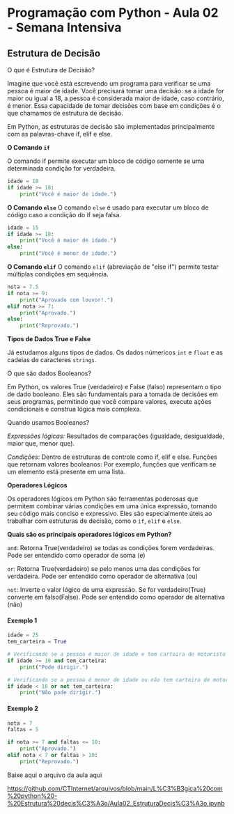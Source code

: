 # Programação com Python - Aula 02 - Semana Intensiva 


## Estrutura de Decisão

O que é Estrutura de Decisão?

Imagine que você está escrevendo um programa para verificar se uma pessoa é maior de idade. Você precisará tomar uma decisão: se a idade for maior ou igual a 18, a pessoa é considerada maior de idade, caso contrário, é menor. Essa capacidade de tomar decisões com base em condições é o que chamamos de estrutura de decisão.

Em Python, as estruturas de decisão são implementadas principalmente com as palavras-chave if, elif e else.


**O Comando ``if``**

O comando if permite executar um bloco de código somente se uma determinada condição for verdadeira.

```python
idade = 18
if idade >= 18:
    print("Você é maior de idade.")
```

**O Comando ``else``**
O comando ``else`` é usado para executar um bloco de código caso a condição do if seja falsa.

```python
idade = 15
if idade >= 18:
    print("Você é maior de idade.")
else:
    print("Você é menor de idade.")
```

**O Comando ``elif``**
O comando ``elif`` (abreviação de "else if") permite testar múltiplas condições em sequência.

```python
nota = 7.5
if nota >= 9:
    print("Aprovado com louvor!.")
elif nota >= 7:
    print("Aprovado.")
else:
    print("Reprovado.")
```

**Tipos de Dados True e False**

Já estudamos alguns tipos de dados. Os dados númericos ``int`` e ``float`` e as cadeias de caracteres ``strings``.

O que são dados Booleanos?

Em Python, os valores True (verdadeiro) e False (falso) representam o tipo de dado booleano. Eles são fundamentais para a tomada de decisões em seus programas, permitindo que você compare valores, execute ações condicionais e construa lógica mais complexa.

Quando usamos Booleanos?

_Expressões lógicas:_ Resultados de comparações (igualdade, desigualdade, maior que, menor que).

_Condições_: Dentro de estruturas de controle como if, elif e else.
Funções que retornam valores booleanos: Por exemplo, funções que verificam se um elemento está presente em uma lista.


**Operadores Lógicos**

Os operadores lógicos em Python são ferramentas poderosas que permitem combinar várias condições em uma única expressão, tornando seu código mais conciso e expressivo. Eles são especialmente úteis ao trabalhar com estruturas de decisão, como o ``if``, ``elif`` e ``else``.

**Quais são os principais operadores lógicos em Python?**

``and``: Retorna True(verdadeiro) se todas as condições forem verdadeiras. Pode ser entendido como operador de soma (e)

``or``: Retorna True(verdadeiro) se pelo menos uma das condições for verdadeira. Pode ser entendido como operador de alternativa (ou)

``not``: Inverte o valor lógico de uma expressão. Se for verdadeiro(True) converte em falso(False). Pode ser entendido como operador de alternativa (não)

#### Exemplo 1

```python
idade = 25
tem_carteira = True

# Verificando se a pessoa é maior de idade e tem carteira de motorista
if idade >= 18 and tem_carteira:
    print("Pode dirigir.")

# Verificando se a pessoa é menor de idade ou não tem carteira de motorista
if idade < 18 or not tem_carteira:
    print("Não pode dirigir.")
```

#### Exemplo 2

```python
nota = 7
faltas = 5

if nota >= 7 and faltas <= 10:
    print("Aprovado.")
elif nota < 7 or faltas > 10:
    print("Reprovado.")
```

Baixe aqui o arquivo da aula aqui 

https://github.com/CTInternet/arquivos/blob/main/L%C3%B3gica%20com%20python%20-%20Estrutura%20decis%C3%A3o/Aula02_EstruturaDecis%C3%A3o.ipynb